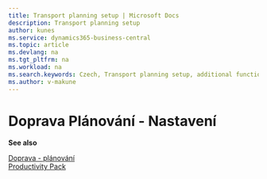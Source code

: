 ```yaml
---
title: Transport planning setup | Microsoft Docs
description: Transport planning setup
author: kunes
ms.service: dynamics365-business-central
ms.topic: article
ms.devlang: na
ms.tgt_pltfrm: na
ms.workload: na
ms.search.keywords: Czech, Transport planning setup, additional functions
ms.author: v-makune
---
```

# Doprava Plánování - Nastavení

**See also**

[Doprava - plánování](transport-planning.md)  
[Productivity Pack](productivity-pack.md)
